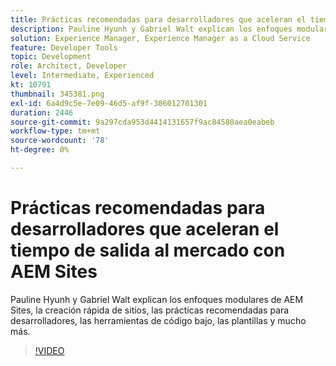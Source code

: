 ```yaml
---
title: Prácticas recomendadas para desarrolladores que aceleran el tiempo de salida al mercado
description: Pauline Hyunh y Gabriel Walt explican los enfoques modulares de AEM Sites, la creación rápida de sitios, las prácticas recomendadas... las prácticas recomendadas para desarrolladores, las herramientas de código bajo, las plantillas, etc. (Debe tener entre 60 y 160 caracteres, pero tiene 177)
solution: Experience Manager, Experience Manager as a Cloud Service
feature: Developer Tools
topic: Development
role: Architect, Developer
level: Intermediate, Experienced
kt: 10791
thumbnail: 345381.png
exl-id: 6a4d9c5e-7e09-46d5-af9f-306012701301
duration: 2446
source-git-commit: 9a297cda953d4414131657f9ac84580aea0eabeb
workflow-type: tm+mt
source-wordcount: '78'
ht-degree: 0%

---
```


# Prácticas recomendadas para desarrolladores que aceleran el tiempo de salida al mercado con AEM Sites

Pauline Hyunh y Gabriel Walt explican los enfoques modulares de AEM Sites, la creación rápida de sitios, las prácticas recomendadas para desarrolladores, las herramientas de código bajo, las plantillas y mucho más.

>[!VIDEO](https://video.tv.adobe.com/v/345381/?quality=12&learn=on)
